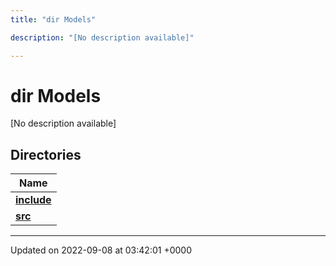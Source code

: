 ```yaml
---
title: "dir Models"

description: "[No description available]"

---
```


# dir Models

[No description available]

## Directories

| Name           |
| -------------- |
| **[include](/documentation/code/files/dir_c437f1920f032115c1360c9909a1e962/#dir-include)**  |
| **[src](/documentation/code/files/dir_c00facf4c9bb171256fe1206fa229751/#dir-src)**  |






-------------------------------

Updated on 2022-09-08 at 03:42:01 +0000

